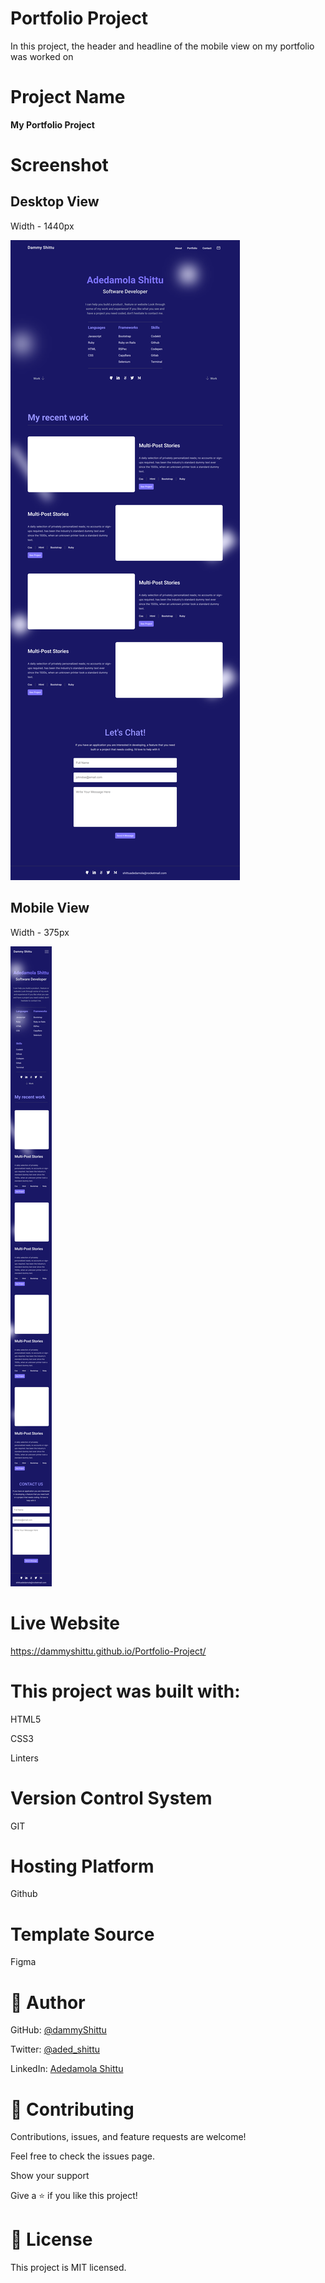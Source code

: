 # Portfolio Project

In this project, the header and headline of the mobile view on my portfolio was worked on

# Project Name

**My Portfolio Project**

# Screenshot

## Desktop View 

Width - 1440px

![Image of the desktop view](./img/desktop-view.png)

## Mobile View

Width - 375px

![Image of the mobile view](./img/mobile-view.png)


# Live Website

https://dammyshittu.github.io/Portfolio-Project/

# This project was built with:

HTML5

CSS3

Linters

# Version Control System

GIT

# Hosting Platform

Github

# Template Source

Figma

# 👤 Author

GitHub: [@dammyShittu](https://github.com/DammyShittu/)


Twitter: [@aded_shittu](https://twitter.com/aded_shittu/)

LinkedIn: [Adedamola Shittu](linkedin.com/in/adedamola-shittu-3ab465172/)

# 🤝 Contributing

Contributions, issues, and feature requests are welcome!

Feel free to check the issues page.

Show your support

Give a ⭐️ if you like this project!

# 📝 License

This project is MIT licensed.
